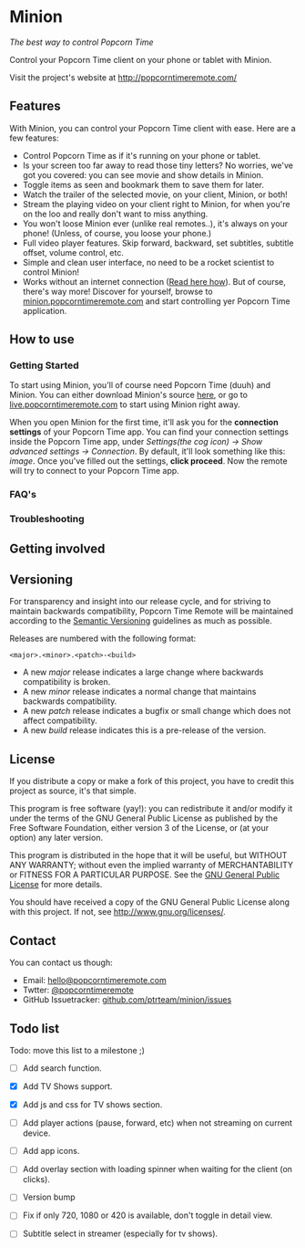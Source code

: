 # Minion
*The best way to control Popcorn Time*

Control your Popcorn Time client on your phone or tablet with Minion.

Visit the project's website at http://popcorntimeremote.com/

## Features
With Minion, you can control your Popcorn Time client with ease. Here are a few features:
- Control Popcorn Time as if it's running on your phone or tablet.
- Is your screen too far away to read those tiny letters? No worries, we've got you covered: you can see movie and show details in Minion.
- Toggle items as seen and bookmark them to save them for later.
- Watch the trailer of the selected movie, on your client, Minion, or both!
- Stream the playing video on your client right to Minion, for when you're on the loo and really don't want to miss anything.
- You won't loose Minion ever (unlike real remotes..), it's always on your phone! (Unless, of course, you loose your phone.)
- Full video player features. Skip forward, backward, set subtitles, subtitle offset, volume control, etc.
- Simple and clean user interface, no need to be a rocket scientist to control Minion!
- Works without an internet connection ([Read here how](https://help.popcorntimeremote.com/#offline-mode)).
But of course, there's way more! Discover for yourself, browse to [minion.popcorntimeremote.com](https://minion.popcorntimeremote.com) and start controlling yer Popcorn Time application.

## How to use

### Getting Started
To start using Minion, you'll of course need Popcorn Time (duuh) and Minion. You can either download Minion's source [here](https://github.com/ptrteam/minion/releases/newest), or go to [live.popcorntimeremote.com](https://remote.popcorntimeremote.com) to start using Minion right away.

When you open Minion for the first time, it'll ask you for the **connection settings** of your Popcorn Time app. You can find your connection settings inside the Popcorn Time app, under *Settings(the cog icon) -> Show advanced settings -> Connection*. By default, it'll look something like this: *image*. Once you've filled out the settings, **click proceed**. Now the remote will try to connect to your Popcorn Time app.


### FAQ's


### Troubleshooting


## Getting involved


## Versioning
For transparency and insight into our release cycle, and for striving to maintain backwards compatibility, Popcorn Time Remote will be maintained according to the [Semantic Versioning](http://semver.org/) guidelines as much as possible.

Releases are numbered with the following format:

`<major>.<minor>.<patch>-<build>`

* A new *major* release indicates a large change where backwards compatibility is broken.
* A new *minor* release indicates a normal change that maintains backwards compatibility.
* A new *patch* release indicates a bugfix or small change which does not affect compatibility.
* A new *build* release indicates this is a pre-release of the version.


## License
If you distribute a copy or make a fork of this project, you have to credit this project as source, it's that simple.
	
This program is free software (yay!): you can redistribute it and/or modify it under the terms of the GNU General Public License as published by the Free Software Foundation, either version 3 of the License, or (at your option) any later version.
 
This program is distributed in the hope that it will be useful, but WITHOUT ANY WARRANTY; without even the implied warranty of MERCHANTABILITY or FITNESS FOR A PARTICULAR PURPOSE. See the [GNU General Public License](/LICENSE) for more details.
 
You should have received a copy of the GNU General Public License along with this project. If not, see <http://www.gnu.org/licenses/>.


## Contact
You can contact us though:
- Email: [hello@popcorntimeremote.com](mailto:hello@popcorntimeremote.com)
- Twtter: [@popcorntimeremote](https://twitter.com/popcorntimeremote)
- GitHub Issuetracker: [github.com/ptrteam/minion/issues](https://github.com/ptrteam/minion/issues)


## Todo list

Todo: move this list to a milestone ;)

- [ ] Add search function.
- [x] Add TV Shows support.
- [x] Add js and css for TV shows section.
- [ ] Add player actions (pause, forward, etc) when not streaming on current device.
- [ ] Add app icons.
- [ ] Add overlay section with loading spinner when waiting for the client (on clicks).
- [ ] Version bump
- [ ] Fix if only 720, 1080 or 420 is available, don't toggle in detail view.
- [ ] Subtitle select in streamer (especially for tv shows).

